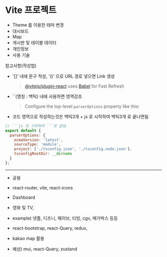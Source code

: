 # Vite 프로젝트

- Theme 를 이용한 테마 변경
- 대시보드
- Map
- 게시판 및 테이블 데이터
- 개인정보
- 사용 기술

참고사항(작성법)

- '[]' 내에 문구 작성, '()' 으로 URL 경로 넣으면 Link 생성
  > [@vitejs/plugin-react](https://github.com/vitejs/vite-plugin-react/blob/main/packages/plugin-react/README.md) uses [Babel](https://babeljs.io/) for Fast Refresh
- ``(명칭 : 백틱) 내에 사용하면 영역강조
  > Configure the top-level `parserOptions` property like this:
- 코드 영역으로 작성하는것은 백틱3개 + js 로 시작하여 백틱3개 로 끝나면됨

````js
// ```js 로 시작하여 ```로 끝냄
export default {
  parserOptions: {
    ecmaVersion: 'latest',
    sourceType: 'module',
    project: ['./tsconfig.json', './tsconfig.node.json'],
    tsconfigRootDir: __dirname
  }
};
````

---

- 공용
- react-router, vite, react-icons

- Dashboard
- 영화 및 TV,
- example) 넷플, 디즈니, 웨이브, 티빙, cgv, 메가박스 등등
- react-bootstrap, react-Query, redux,

- kakao map 활용
- 예상) mui, react-Query, zustand
